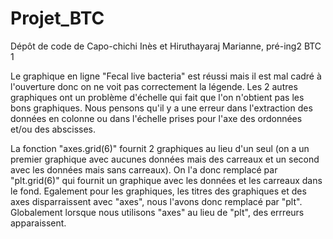 # Projet_BTC
Dépôt de code de Capo-chichi Inès et Hiruthayaraj Marianne, pré-ing2 BTC 1

Le graphique en ligne "Fecal live bacteria" est réussi mais il est mal cadré à l'ouverture donc on ne voit pas correctement la légende. Les 2 autres graphiques ont un problème d'échelle qui fait que l'on n'obtient pas les bons graphiques. Nous pensons qu'il y a une erreur dans l'extraction des données en colonne ou dans l'échelle prises pour l'axe des ordonnées et/ou des abscisses.

La fonction "axes.grid(6)" fournit 2 graphiques au lieu d'un seul (on a un premier graphique avec aucunes données mais des carreaux et un second avec les données mais sans carreaux). On l'a donc remplacé par "plt.grid(6)" qui fournit un graphique avec les données et les carreaux dans le fond. Egalement pour les graphiques, les titres des graphiques et des axes disparraissent avec "axes", nous l'avons donc remplacé par "plt". Globalement lorsque nous utilisons "axes" au lieu de "plt", des errreurs apparaissent.
